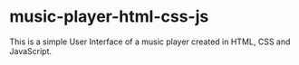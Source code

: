  # music-player-html-css-js
This is a simple User Interface of a music player created in HTML, CSS and JavaScript.

